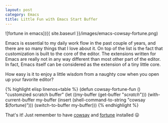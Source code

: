 ```yaml
---
layout: post
category: Emacs
title: Little Fun with Emacs Start Buffer
---
```


![fortune in emacs]({{ site.baseurl }}/images/emacs-cowsay-fortune.png)

Emacs is essential to my daily work flow in the past couple of years,
and there are so many things that I love about it. On top of the list
is the fact that customization is built to the core of the editor. The
extensions written for Emacs are really not in any way different than
most other part of the editor. In fact, Emacs itself can be considered
as the extension of a tiny little core.

How easy is it to enjoy a little wisdom from a naughty cow when you
open up your favorite editor?

{% highlight elisp linenos=table %}
(defun cowsay-fortune-fun ()
  "customzied scratch buffer"
  (let ((my-buffer (get-buffer "*scratch*")))
    (with-current-buffer my-buffer
      (insert (shell-command-to-string "cowsay $(fortune)")))
    (switch-to-buffer my-buffer)))
{% endhighlight %}

That's it! Just remember to have
[cowsay](http://en.wikipedia.org/wiki/Cowsay) and
[fortune](http://en.wikipedia.org/wiki/Fortune_(Unix)) installed :stuck_out_tongue:
